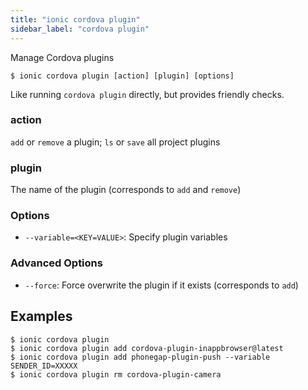 ```yaml
---
title: "ionic cordova plugin"
sidebar_label: "cordova plugin"
---
```

<head>
  <title>Install Ionic Cordova Plugin to Manage Updates and Plugin List</title>
  <meta name="description" content="Install the Ionic Cordova plugin to manage your list of Cordova plugins and all inputs, updates, and more. Read to learn more about the Ionic Cordova plugin." />
</head>



Manage Cordova plugins

```shell
$ ionic cordova plugin [action] [plugin] [options]
```

Like running `cordova plugin` directly, but provides friendly checks.

### action
`add` or `remove` a plugin; `ls` or `save` all project plugins


### plugin
The name of the plugin (corresponds to `add` and `remove`)




### Options

 - `--variable=<KEY=VALUE>`: Specify plugin variables 
      


### Advanced Options

 - `--force`: Force overwrite the plugin if it exists (corresponds to `add`) 
      

## Examples

```shell
$ ionic cordova plugin 
$ ionic cordova plugin add cordova-plugin-inappbrowser@latest
$ ionic cordova plugin add phonegap-plugin-push --variable SENDER_ID=XXXXX
$ ionic cordova plugin rm cordova-plugin-camera
```
